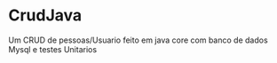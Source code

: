 # CrudJava
Um CRUD de pessoas/Usuario feito em java core com banco de dados Mysql e testes Unitarios
